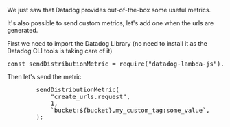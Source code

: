 We just saw that Datadog provides out-of-the-box some useful metrics.

It's also possible to send custom metrics, let's add one when the urls are generated.

First we need to import the Datadog Library (no need to install it as the Datadog CLI tools is taking care of it)
<pre class="file" data-filename="create-urls.js" data-target="insert" data-marker="// placeholder-import-custom-metric">
const sendDistributionMetric = require("datadog-lambda-js").sendDistributionMetric;
</pre>

Then let's send the metric
<pre class="file" data-filename="create-urls.js" data-target="insert" data-marker="// placeholder-send-custom-metric">
        sendDistributionMetric(
            "create_urls.request",                          // Metric name
            1,                                              // Metric value
            `bucket:${bucket},my_custom_tag:some_value`,    // Metric tag
        );
</pre>